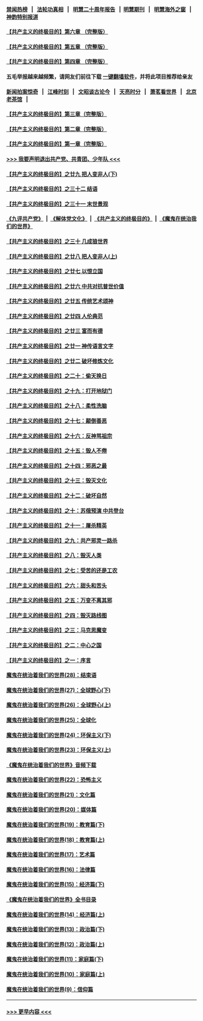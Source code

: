 #### [禁闻热榜](热点新闻.md?=0)  &nbsp;&nbsp;|&nbsp;&nbsp; [法轮功真相](https://github.com/gfw-breaker/truth/blob/master/README.md?=0) &nbsp;&nbsp;|&nbsp;&nbsp; [明慧二十周年报告](https://github.com/gfw-breaker/mh-reports/blob/master/README.md?=0) &nbsp;&nbsp;|&nbsp;&nbsp;[明慧期刊](https://github.com/gfw-breaker/mh-qikan) &nbsp;&nbsp;|&nbsp;&nbsp; [明慧海外之窗](https://github.com/gfw-breaker/mh-news/blob/master/README.md?=0) &nbsp;&nbsp;|&nbsp;&nbsp; [神韵特别报道](https://github.com/gfw-breaker/mh-news/blob/master/shenyun.md?=0)
#### [【共产主义的终极目的】第六章 （完整版）](../pages/nsc422/n11428913.md?t=03030731) 
#### [【共产主义的终极目的】第五章 （完整版）](../pages/nsc422/n11428912.md?t=03030731) 
#### [【共产主义的终极目的】第四章 （完整版）](../pages/nsc422/n11428907.md?t=03030731) 
#### 五毛举报越来越频繁，请网友们前往下载 [一键翻墙软件](https://github.com/gfw-breaker/ssr-accounts)，并将此项目推荐给亲友
#### [新闻拍案惊奇](https://github.com/gfw-breaker/banned-news/blob/master/pages/link4.md) &nbsp;&nbsp;|&nbsp;&nbsp; [江峰时刻](https://github.com/gfw-breaker/banned-news/blob/master/pages/link4.md) &nbsp;&nbsp;|&nbsp;&nbsp; [文昭谈古论今](https://github.com/gfw-breaker/banned-news/blob/master/pages/link4.md) &nbsp;&nbsp;|&nbsp;&nbsp; [天亮时分](https://github.com/gfw-breaker/banned-news/blob/master/pages/link4.md) &nbsp;&nbsp;|&nbsp;&nbsp; [萧茗看世界](https://github.com/gfw-breaker/banned-news/blob/master/pages/link4.md) &nbsp;&nbsp;|&nbsp;&nbsp; [北京老茶馆](https://github.com/gfw-breaker/banned-news/blob/master/pages/link4.md) &nbsp;&nbsp;|&nbsp;&nbsp; 
#### [【共产主义的终极目的】第三章（完整版）](../pages/nsc422/n11428848.md?t=03030731) 
#### [【共产主义的终极目的】第二章（完整版）](../pages/nsc422/n11428831.md?t=03030731) 
#### [【共产主义的终极目的】第一章（完整版）](../pages/nsc422/n11417651.md?t=03030731) 
#### [>>> 我要声明退出共产党、共青团、少年队 <<<](https://github.com/begood0513/goodnews/blob/master/quit/letter.md) 
#### [【共产主义的终极目的】之廿九 把人变非人(下)](../pages/nsc422/n11344140.md?t=03030731) 
#### [【共产主义的终极目的】之三十二 结语](../pages/nsc422/n11360535.md?t=03030731) 
#### [【共产主义的终极目的】之三十一 末世景观](../pages/nsc422/n11351129.md?t=03030731) 
#### [《九评共产党》](https://github.com/begood0513/9ping.md/blob/master/README.md) &nbsp;|&nbsp; [《解体党文化》](../../../../jtdwh.md/blob/master/README.md)  &nbsp;|&nbsp; [《共产主义的终极目的》](../../../../gczydzjmd.md/blob/master/README.md) &nbsp;|&nbsp; [《魔鬼在统治我们的世界》](../../../../mgztzwmdsj.md/blob/master/README.md) 
#### [【共产主义的终极目的】之三十 几成狼世界](../pages/nsc422/n11348280.md?t=03030731) 
#### [【共产主义的终极目的】之廿八 把人变非人(上)](../pages/nsc422/n11340492.md?t=03030731) 
#### [【共产主义的终极目的】之廿七 以恨立国](../pages/nsc422/n11336944.md?t=03030731) 
#### [【共产主义的终极目的】之廿六 中共对抗普世价值](../pages/nsc422/n11324785.md?t=03030731) 
#### [【共产主义的终极目的】之廿五 传统艺术颂神](../pages/nsc422/n11296396.md?t=03030731) 
#### [【共产主义的终极目的】之廿四 人伦典范](../pages/nsc422/n11296397.md?t=03030731) 
#### [【共产主义的终极目的】之廿三 富而有德](../pages/nsc422/n11283598.md?t=03030731) 
#### [【共产主义的终极目的】之廿一 神传语言文字](../pages/nsc422/n11263265.md?t=03030731) 
#### [【共产主义的终极目的】之廿二 破坏修炼文化](../pages/nsc422/n11245728.md?t=03030731) 
#### [【共产主义的终极目的】之二十：偷天换日](../pages/nsc422/n11238846.md?t=03030731) 
#### [【共产主义的终极目的】之十九：打开地狱门](../pages/nsc422/n11206376.md?t=03030731) 
#### [【共产主义的终极目的】之十八：柔性洗脑](../pages/nsc422/n11199994.md?t=03030731) 
#### [【共产主义的终极目的】之十七：颠倒善恶](../pages/nsc422/n11179782.md?t=03030731) 
#### [【共产主义的终极目的】之十六：反神骂祖宗](../pages/nsc422/n11166798.md?t=03030731) 
#### [【共产主义的终极目的】之十五：毁人不倦](../pages/nsc422/n11166792.md?t=03030731) 
#### [【共产主义的终极目的】之十四：邪恶之最](../pages/nsc422/n11150249.md?t=03030731) 
#### [【共产主义的终极目的】之十三：毁灭文化](../pages/nsc422/n11135227.md?t=03030731) 
#### [【共产主义的终极目的】之十二：破坏自然](../pages/nsc422/n11135214.md?t=03030731) 
#### [【共产主义的终极目的】之十：苏俄预演 中共登台](../pages/nsc422/n11118424.md?t=03030731) 
#### [【共产主义的终极目的】之十一：屠杀精英](../pages/nsc422/n11118442.md?t=03030731) 
#### [【共产主义的终极目的】之九：共产邪灵一路杀](../pages/nsc422/n11114139.md?t=03030731) 
#### [【共产主义的终极目的】之八：毁灭人类](../pages/nsc422/n11108503.md?t=03030731) 
#### [【共产主义的终极目的】之七：受苦的还是工农](../pages/nsc422/n11101809.md?t=03030731) 
#### [【共产主义的终极目的】之六：甜头和苦头](../pages/nsc422/n11096971.md?t=03030731) 
#### [【共产主义的终极目的】之五：万变不离其邪](../pages/nsc422/n11091285.md?t=03030731) 
#### [【共产主义的终极目的】之四：毁灭路线图](../pages/nsc422/n11086284.md?t=03030731) 
#### [【共产主义的终极目的】之三：马克思魔变](../pages/nsc422/n11061941.md?t=03030731) 
#### [【共产主义的终极目的】之二：中心之国](../pages/nsc422/n11047728.md?t=03030731) 
#### [【共产主义的终极目的】之一：序言](../pages/nsc422/n11086077.md?t=03030731) 
#### [魔鬼在统治着我们的世界(28)：结束语](../pages/nsc422/n10936246.md?t=03030731) 
#### [魔鬼在统治着我们的世界(27)：全球野心(下)](../pages/nsc422/n10928319.md?t=03030731) 
#### [魔鬼在统治着我们的世界(26)：全球野心(上)](../pages/nsc422/n10900318.md?t=03030731) 
#### [魔鬼在统治着我们的世界(25)：全球化](../pages/nsc422/n10788205.md?t=03030731) 
#### [魔鬼在统治着我们的世界(24)：环保主义(下)](../pages/nsc422/n10695307.md?t=03030731) 
#### [魔鬼在统治着我们的世界(23)：环保主义(上)](../pages/nsc422/n10688613.md?t=03030731) 
#### [《魔鬼在统治着我们的世界》音频下载](../pages/nsc422/n10635553.md?t=03030731) 
#### [魔鬼在统治着我们的世界(22)：恐怖主义](../pages/nsc422/n10614727.md?t=03030731) 
#### [魔鬼在统治着我们的世界(21)：文化篇](../pages/nsc422/n10597706.md?t=03030731) 
#### [魔鬼在统治着我们的世界(20)：媒体篇](../pages/nsc422/n10586579.md?t=03030731) 
#### [魔鬼在统治着我们的世界(19)：教育篇(下)](../pages/nsc422/n10564808.md?t=03030731) 
#### [魔鬼在统治着我们的世界(18)：教育篇(上)](../pages/nsc422/n10526970.md?t=03030731) 
#### [魔鬼在统治着我们的世界(17)：艺术篇](../pages/nsc422/n10499093.md?t=03030731) 
#### [魔鬼在统治着我们的世界(16)：法律篇](../pages/nsc422/n10485969.md?t=03030731) 
#### [魔鬼在统治着我们的世界(15)：经济篇(下)](../pages/nsc422/n10469975.md?t=03030731) 
#### [《魔鬼在统治着我们的世界》全书目录](../pages/nsc422/n10464261.md?t=03030731) 
#### [魔鬼在统治着我们的世界(14)：经济篇(上)](../pages/nsc422/n10457370.md?t=03030731) 
#### [魔鬼在统治着我们的世界(13)：政治篇(下)](../pages/nsc422/n10448270.md?t=03030731) 
#### [魔鬼在统治着我们的世界(12)：政治篇(上)](../pages/nsc422/n10444576.md?t=03030731) 
#### [魔鬼在统治着我们的世界(11)：家庭篇(下)](../pages/nsc422/n10440961.md?t=03030731) 
#### [魔鬼在统治着我们的世界(10)：家庭篇(上)](../pages/nsc422/n10435448.md?t=03030731) 
#### [魔鬼在统治着我们的世界(9)：信仰篇](../pages/nsc422/n10432159.md?t=03030731) 

----
#### [ >>> 更早内容 <<< ](../indexes/nsc422-earlier.md)
